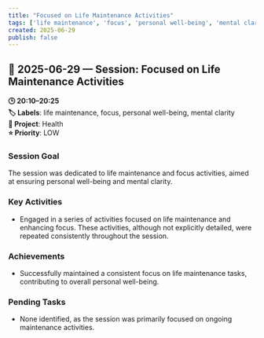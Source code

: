 ```yaml
---
title: "Focused on Life Maintenance Activities"
tags: ['life maintenance', 'focus', 'personal well-being', 'mental clarity']
created: 2025-06-29
publish: false
---
```


## 📅 2025-06-29 — Session: Focused on Life Maintenance Activities

**🕒 20:10–20:25**  
**🏷️ Labels**: life maintenance, focus, personal well-being, mental clarity  
**📂 Project**: Health  
**⭐ Priority**: LOW  


### Session Goal
The session was dedicated to life maintenance and focus activities, aimed at ensuring personal well-being and mental clarity.

### Key Activities
- Engaged in a series of activities focused on life maintenance and enhancing focus. These activities, although not explicitly detailed, were repeated consistently throughout the session.

### Achievements
- Successfully maintained a consistent focus on life maintenance tasks, contributing to overall personal well-being.

### Pending Tasks
- None identified, as the session was primarily focused on ongoing maintenance activities.
